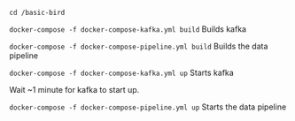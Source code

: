 `cd /basic-bird`

`docker-compose -f docker-compose-kafka.yml build` Builds kafka

`docker-compose -f docker-compose-pipeline.yml build` Builds the data pipeline

`docker-compose -f docker-compose-kafka.yml up` Starts kafka

Wait ~1 minute for kafka to start up.

`docker-compose -f docker-compose-pipeline.yml up` Starts the data pipeline